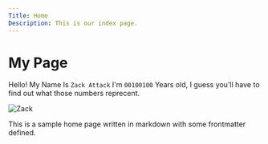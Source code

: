 ```yaml
---
Title: Home
Description: This is our index page.
---
```


# My Page

Hello! My Name Is `Zack Attack` I'm `00100100` Years old, I guess you'll have to find out what those numbers reprecent.

![Zack](https://www.student.bth.se/~zazi21/dbwebb-kurser/webtec/me/proj/img/RonnyHolm.jpeg)

This is a sample home page written in markdown with some frontmatter defined.

